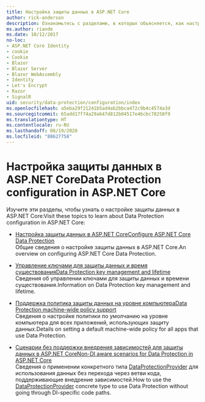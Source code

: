 ```yaml
---
title: Настройка защиты данных в ASP.NET Core
author: rick-anderson
description: Ознакомьтесь с разделами, в которых объясняется, как настроить защиту данных в ASP.NET Core.
ms.author: riande
ms.date: 10/12/2017
no-loc:
- ASP.NET Core Identity
- cookie
- Cookie
- Blazor
- Blazor Server
- Blazor WebAssembly
- Identity
- Let's Encrypt
- Razor
- SignalR
uid: security/data-protection/configuration/index
ms.openlocfilehash: a5eba29f21241b5ad4ab2bbca472c9b4c4574a3d
ms.sourcegitcommit: 65add17f74a29a647d812b04517e46cbc78258f9
ms.translationtype: HT
ms.contentlocale: ru-RU
ms.lasthandoff: 08/19/2020
ms.locfileid: "88627758"
---
```

# <a name="data-protection-configuration-in-aspnet-core"></a><span data-ttu-id="fc990-103">Настройка защиты данных в ASP.NET Core</span><span class="sxs-lookup"><span data-stu-id="fc990-103">Data Protection configuration in ASP.NET Core</span></span>

<span data-ttu-id="fc990-104">Изучите эти разделы, чтобы узнать о настройке защиты данных в ASP.NET Core:</span><span class="sxs-lookup"><span data-stu-id="fc990-104">Visit these topics to learn about Data Protection configuration in ASP.NET Core:</span></span>

* [<span data-ttu-id="fc990-105">Настройка защиты данных в ASP.NET Core</span><span class="sxs-lookup"><span data-stu-id="fc990-105">Configure ASP.NET Core Data Protection</span></span>](xref:security/data-protection/configuration/overview)  
  <span data-ttu-id="fc990-106">Общие сведения о настройке защиты данных в ASP.NET Core.</span><span class="sxs-lookup"><span data-stu-id="fc990-106">An overview on configuring ASP.NET Core Data Protection.</span></span>

* [<span data-ttu-id="fc990-107">Управление ключами для защиты данных и время существования</span><span class="sxs-lookup"><span data-stu-id="fc990-107">Data Protection key management and lifetime</span></span>](xref:security/data-protection/configuration/default-settings)  
  <span data-ttu-id="fc990-108">Сведения об управлении ключами для защиты данных и времени существования.</span><span class="sxs-lookup"><span data-stu-id="fc990-108">Information on Data Protection key management and lifetime.</span></span>

* [<span data-ttu-id="fc990-109">Поддержка политика защиты данных на уровне компьютера</span><span class="sxs-lookup"><span data-stu-id="fc990-109">Data Protection machine-wide policy support</span></span>](xref:security/data-protection/configuration/machine-wide-policy)  
  <span data-ttu-id="fc990-110">Сведения о настройке политики по умолчанию на уровне компьютера для всех приложений, использующих защиту данных.</span><span class="sxs-lookup"><span data-stu-id="fc990-110">Details on setting a default machine-wide policy for all apps that use Data Protection.</span></span>

* [<span data-ttu-id="fc990-111">Сценарии без поддержки внедрения зависимостей для защиты данных в ASP.NET Core</span><span class="sxs-lookup"><span data-stu-id="fc990-111">Non-DI aware scenarios for Data Protection in ASP.NET Core</span></span>](xref:security/data-protection/configuration/non-di-scenarios)  
  <span data-ttu-id="fc990-112">Сведения о применении конкретного типа [DataProtectionProvider](/dotnet/api/Microsoft.AspNetCore.DataProtection.DataProtectionProvider) для использования данных без перехода через ветви кода, поддерживающие внедрение зависимостей.</span><span class="sxs-lookup"><span data-stu-id="fc990-112">How to use the [DataProtectionProvider](/dotnet/api/Microsoft.AspNetCore.DataProtection.DataProtectionProvider) concrete type to use Data Protection without going through DI-specific code paths.</span></span>
